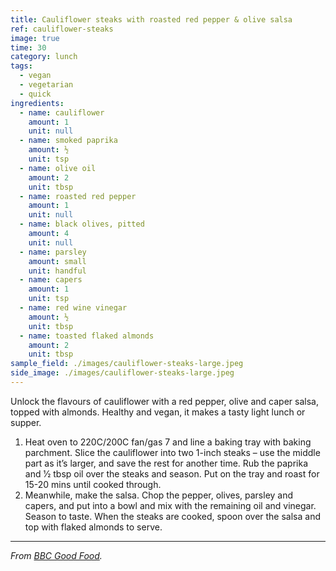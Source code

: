 ```yaml
---
title: Cauliflower steaks with roasted red pepper & olive salsa
ref: cauliflower-steaks
image: true
time: 30
category: lunch
tags:
  - vegan
  - vegetarian
  - quick
ingredients:
  - name: cauliflower
    amount: 1
    unit: null
  - name: smoked paprika
    amount: ½
    unit: tsp
  - name: olive oil
    amount: 2
    unit: tbsp
  - name: roasted red pepper
    amount: 1
    unit: null
  - name: black olives, pitted
    amount: 4
    unit: null
  - name: parsley
    amount: small
    unit: handful
  - name: capers
    amount: 1
    unit: tsp
  - name: red wine vinegar
    amount: ½
    unit: tbsp
  - name: toasted flaked almonds
    amount: 2
    unit: tbsp
sample_field: ./images/cauliflower-steaks-large.jpeg
side_image: ./images/cauliflower-steaks-large.jpeg
---
```


Unlock the flavours of cauliflower with a red pepper, olive and caper salsa, topped with almonds. Healthy and vegan, it makes a tasty light lunch or supper.

1. Heat oven to 220C/200C fan/gas 7 and line a baking tray with baking parchment. Slice the cauliflower into two 1-inch steaks – use the middle part as it’s larger, and save the rest for another time. Rub the paprika and 1⁄2 tbsp oil over the steaks and season. Put on the tray and roast for 15-20 mins until cooked through.
2. Meanwhile, make the salsa. Chop the pepper, olives, parsley and capers, and put into a bowl and mix with the remaining oil and vinegar. Season to taste. When the steaks are cooked, spoon over the salsa and top with flaked almonds to serve.

---

_From [BBC Good Food](https://www.bbcgoodfood.com/recipes/cauliflower-steaks-roasted-red-pepper-olive-salsa)._
